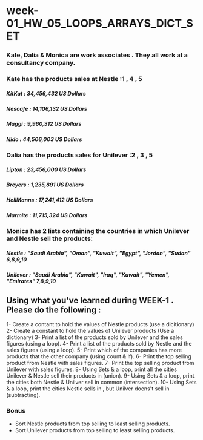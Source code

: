 # week-01_HW_05_LOOPS_ARRAYS_DICT_SET

### Kate, Dalia & Monica are work associates . They all work at a consultancy company.

### Kate has the products sales  at Nestle :1 , 4 , 5

##### KitKat : 34,456,432 US Dollars
##### Nescafe : 14,106,132 US Dollars
##### Maggi : 9,960,312 US Dollars
##### Nido : 44,506,003 US Dollars


### Dalia has the products sales for Unilever :2 , 3 , 5

##### Lipton : 23,456,000 US Dollars
##### Breyers : 1,235,891 US Dollars
##### HellManns : 17,241,412 US Dollars
##### Marmite : 11,715,324 US Dollars


### Monica has 2 lists containing the countries in which Unilever and Nestle sell the products:
##### Nestle : "Saudi Arabia", "Oman", "Kuwait", "Egypt", "Jordan", "Sudan" 6,8,9,10
##### Unilever : "Saudi Arabia", "Kuwait", "Iraq", "Kuwait", "Yemen", "Emirates" 7,8,9,10


## Using what you've learned during WEEK-1 . Please do the following :
1- Create a contant to hold the values of Nestle products (use a dicitionary)
2- Create a constant to hold the values of Unilever products (Use a dictionary)
3- Print a list  of the products sold by Unilever and the sales figures (using a loop).
4- Print a list of the products sold by Nestle and the sales figures (using a loop).
5- Print which of the companies has more products that the other company (using count & If).
6- Print the top selling product from Nestle with sales figures.
7- Print the top selling product from Unilever with sales figures.
8- Using Sets & a loop, print all the cities Unilever & Nestle sell their products in (union).
9- Using Sets & a loop, print the cities both Nestle & Unilver sell in common (intersection).
10- Using Sets & a loop, print the cities Nestle sells in , but Unilver doens't sell in (subtracting).


### Bonus
- Sort Nestle products from top selling to least selling products.
- Sort Unilever products from top selling to least selling products. 





